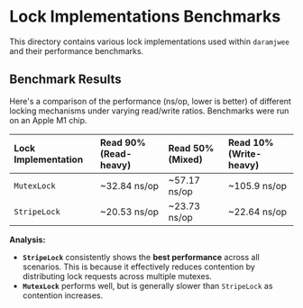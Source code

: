 # Lock Implementations Benchmarks

This directory contains various lock implementations used within `daramjwee` and their performance benchmarks.

## Benchmark Results

Here's a comparison of the performance (ns/op, lower is better) of different locking mechanisms under varying read/write ratios. Benchmarks were run on an Apple M1 chip.

| Lock Implementation | Read 90% (Read-heavy) | Read 50% (Mixed) | Read 10% (Write-heavy) |
| :------------------ | :-------------------- | :--------------- | :--------------------- |
| `MutexLock`         | ~32.84 ns/op          | ~57.17 ns/op     | ~105.9 ns/op           |
| `StripeLock`        | ~20.53 ns/op          | ~23.73 ns/op     | ~22.64 ns/op           |

**Analysis:**

*   **`StripeLock`** consistently shows the **best performance** across all scenarios. This is because it effectively reduces contention by distributing lock requests across multiple mutexes.
*   **`MutexLock`** performs well, but is generally slower than `StripeLock` as contention increases.
